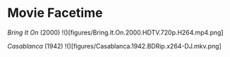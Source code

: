 # Movie Facetime

*Bring It On* (2000)
!()[figures/Bring.It.On.2000.HDTV.720p.H264.mp4.png]

*Casablanca* (1942)
!()[figures/Casablanca.1942.BDRip.x264-DJ.mkv.png]


